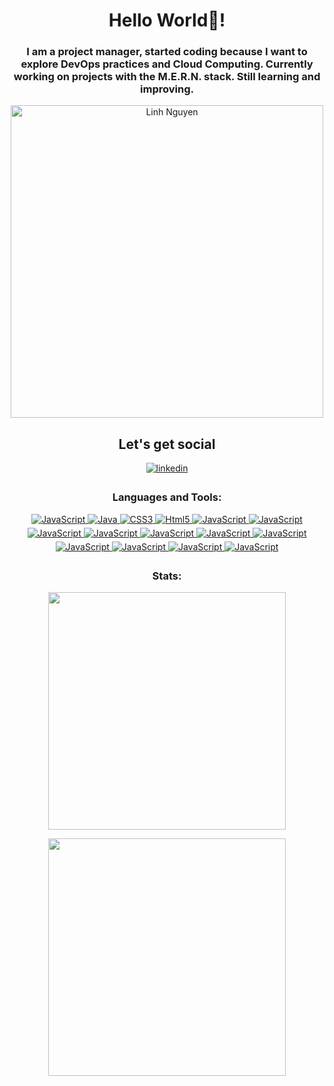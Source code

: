 <h1 align="center">Hello World🖖! </h1>
<p align="center">
<h3 align="center">I am a project manager, started coding because I want to explore DevOps practices and Cloud Computing. Currently working on projects with the M.E.R.N. stack. Still learning and improving.</h3>
</p>

<p align="center">
<img alt="Linh Nguyen" width="500" src="https://media.giphy.com/media/JIX9t2j0ZTN9S/giphy.gif" />
</p>

<h2 align="center">Let's get social</h2> 
<p align="center">
<a href="https://www.linkedin.com/in/jakuzzi263/" target="_blank">
<img src=https://img.shields.io/badge/linkedin-%231E77B5.svg?&style=for-the-badge&logo=linkedin&logoColor=white alt=linkedin style="margin-bottom: 5px;" />
</a>

<h3 align="center">Languages and Tools:</h3>
<p align="center"> 
<a href="https://developer.mozilla.org/en-US/docs/Web/JavaScript" target="_blank" rel="noreferrer"> 
<img src=https://img.shields.io/badge/JavaScript-F7DF1E.svg?&style=for-the-badge&logo=JavaScript&logoColor=white alt=JavaScript style="margin-bottom: 5px;" /> 
<a href="https://developer.mozilla.org/en-US/docs/Web/nodejs" target="_blank" rel="noreferrer">
<img src=https://img.shields.io/badge/Node.js-43853D.svg?style=for-the-badge&logo=node.js&logoColor=white alt=Java style="margin-bottom: 5px;" />
</a> 
<a href="https://www.w3schools.com/css/" target="_blank" rel="noreferrer"> 
<img src=https://img.shields.io/badge/CSS3-264de4.svg?&style=for-the-badge&logo=CSS3&logoColor=white alt=CSS3 style="margin-bottom: 5px;" />
</a>
<a href="https://www.w3.org/html/" target="_blank" rel="noreferrer"> 
<img src=https://img.shields.io/badge/Html5-e34c26.svg?&style=for-the-badge&logo=Html5&logoColor=white alt=Html5 style="margin-bottom: 5px;" /> 
</a> 
<a href="https://developer.mozilla.org/en-US/docs/Web/react" target="_blank" rel="noreferrer"> 
<img src=https://img.shields.io/badge/-ReactJS-%2361DAFB?style=for-the-badge&logo=react&logoColor=white alt=JavaScript style="margin-bottom: 5px;" /> 
</a> 
<a href="https://developer.mozilla.org/en-US/docs/Web/tailwindcss" target="_blank" rel="noreferrer"> 
<img src=https://img.shields.io/badge/TailwindCSS-06B6D4?style=for-the-badge&logo=tailwindcss&logoColor=white alt=JavaScript style="margin-bottom: 5px;" /> 
</a>
<a href="https://developer.mozilla.org/en-US/docs/Web/express" target="_blank" rel="noreferrer"> 
<img src=https://img.shields.io/badge/Express.js-404D59?style=for-the-badge&logo=express&logoColor=white alt=JavaScript style="margin-bottom: 5px;" /> 
</a> 
<a href="https://developer.mozilla.org/en-US/docs/Web/mongodb" target="_blank" rel="noreferrer"> 
<img src=https://img.shields.io/badge/MongoDB-4EA94B?style=for-the-badge&logo=mongodb&logoColor=white alt=JavaScript style="margin-bottom: 5px;" /> 
</a>
<a href="https://developer.mozilla.org/en-US/docs/Web/mysql" target="_blank" rel="noreferrer"> 
<img src=https://img.shields.io/badge/MySQL-005C84?style=for-the-badge&logo=mysql&logoColor=white alt=JavaScript style="margin-bottom: 5px;" /> 
</a> 
<a href="https://developer.mozilla.org/en-US/docs/Web/vite" target="_blank" rel="noreferrer"> 
<img src=https://img.shields.io/badge/Vite-646CFF?style=for-the-badge&logo=vite&logoColor=white alt=JavaScript style="margin-bottom: 5px;" /> 
</a>
<a href="https://developer.mozilla.org/en-US/docs/Web/postman" target="_blank" rel="noreferrer"> 
<img src=https://img.shields.io/badge/Postman-FF6C37?style=for-the-badge&logo=postman&logoColor=white alt=JavaScript style="margin-bottom: 5px;" /> 
</a> 
<a href="https://developer.mozilla.org/en-US/docs/Web/shell" target="_blank" rel="noreferrer"> 
<img src=https://img.shields.io/badge/Shell_Script-121011?style=for-the-badge&logo=gnu-bash&logoColor=white alt=JavaScript style="margin-bottom: 5px;" /> 
</a> 
<a href="https://developer.mozilla.org/en-US/docs/Web/git" target="_blank" rel="noreferrer"> 
<img src=https://img.shields.io/badge/GIT-E44C30?style=for-the-badge&logo=git&logoColor=white alt=JavaScript style="margin-bottom: 5px;" /> 
</a> 
<a href="https://developer.mozilla.org/en-US/docs/Web/ubuntu" target="_blank" rel="noreferrer"> 
<img src=https://img.shields.io/badge/Ubuntu-E95420?style=for-the-badge&logo=ubuntu&logoColor=white alt=JavaScript style="margin-bottom: 5px;" /> 
</a> 
<a href="https://developer.mozilla.org/en-US/docs/Web/visualstudiocode" target="_blank" rel="noreferrer"> 
<img src=https://img.shields.io/badge/Visual_Studio_Code-0078D4?style=for-the-badge&logo=visual%20studio%20code&logoColor=white alt=JavaScript style="margin-bottom: 5px;" /> 
</a> 
<h3 align="center">Stats:</h3>
</p>
<p align="center">
<img src="https://github-readme-stats.vercel.app/api/top-langs/?username=jakuzzibubbles&layout=compact&theme=dark" width="380">
</p>
<p align="center">
<img src="https://github-readme-stats.vercel.app/api?username=jakuzzibubbles&show_icons=true&theme=dark" width="380">
</p>
